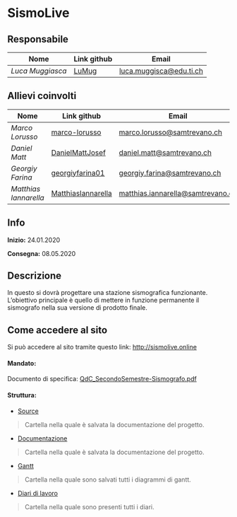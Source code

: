 # SismoLive

## Responsabile

| **Nome** | **Link github** | **Email** |
|------|-------------|-------|
|*Luca Muggiasca*|[LuMug](https://github.com/LuMug)|luca.muggisca@edu.ti.ch|

## Allievi coinvolti

| **Nome** | **Link github** | **Email** |
|------|-------------|-------|
|*Marco Lorusso*|[marco-lorusso](https://github.com/marco-lorusso)|marco.lorusso@samtrevano.ch|
|*Daniel Matt*|[DanielMattJosef](https://github.com/DanielMattJosef)|daniel.matt@samtrevano.ch|
|*Georgiy Farina*|[georgiyfarina01](https://github.com/georgiyfarina01)|georgiy.farina@samtrevano.ch|
|*Matthias Iannarella*|[MatthiasIannarella](https://github.com/MatthiasIannarella)|matthias.iannarella@samtrevano.ch|

## Info

**Inizio:** 24.01.2020

**Consegna:** 08.05.2020

## Descrizione
In questo si dovrà progettare una stazione sismografica funzionante.
L’obiettivo principale è quello di mettere in funzione permanente il sismografo nella sua versione di prodotto finale.

## Come accedere al sito
Si può accedere al sito tramite questo link: http://sismolive.online

#### Mandato:
Documento di specifica: [QdC_SecondoSemestre-Sismografo.pdf](Documenti/Mandato/muggiasca_qdc_sismografo.pdf)

#### Struttura:

- [Source](Source/)

> Cartella nella quale è salvata la documentazione del progetto.

- [Documentazione](Documenti/Documentazione/SismoLiveDocumentazione.md)

> Cartella nella quale è salvata la documentazione del progetto.

- [Gantt](Documenti/Gantt/Gantt_SismoLive.pdf)

> Cartella nella quale sono salvati tutti i diagrammi di gantt.

- [Diari di lavoro](Documenti/Diari/)

> Cartella nella quale sono presenti tutti i diari.

